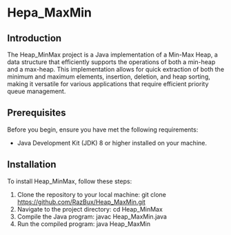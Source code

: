 # Hepa_MaxMin

## Introduction
The Heap_MinMax project is a Java implementation of a Min-Max Heap, 
a data structure that efficiently supports the operations of both a min-heap and a max-heap. 
This implementation allows for quick extraction of both the minimum and maximum elements, insertion, deletion, and heap sorting, making it versatile for various applications that require efficient priority queue management.

## Prerequisites
Before you begin, ensure you have met the following requirements:
- Java Development Kit (JDK) 8 or higher installed on your machine.

## Installation
To install Heap_MinMax, follow these steps:
1. Clone the repository to your local machine: git clone https://github.com/RazBux/Heap_MaxMin.git
2. Navigate to the project directory: cd Heap_MinMax
3. Compile the Java program: javac Heap_MaxMin.java
4. Run the compiled program: java Heap_MaxMin
